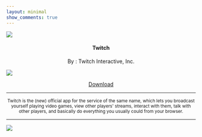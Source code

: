 ```yaml
---
layout: minimal
show_comments: true
---
```


![](https://is.gd/V17yUr)

<h4> <p align="center"> Twitch </p> </h4>

<p align="center"> By : Twitch Interactive, Inc. </p>

![](https://img.shields.io/badge/dynamic/json?label=Version&color=success&labelColor=success&style=for-the-badge&query=%24%5B"tv.twitch.android.app.apk"%5D&url=https%3A%2F%2Fis.gd%2F2wPvAM)

<p align ="center">
<a href="https://is.gd/WuDxBS" class="btn btn-outline-success"> Download </a>
</p>

---

<p align="center"> <sub>
Twitch is the (new) official app for the service of the same name, which lets you broadcast yourself playing video games, view other players' streams, interact with them, talk with other players, and basically do everything you usually could from your browser.
</sub> </p>

---

![](https://is.gd/uVvIMS)
